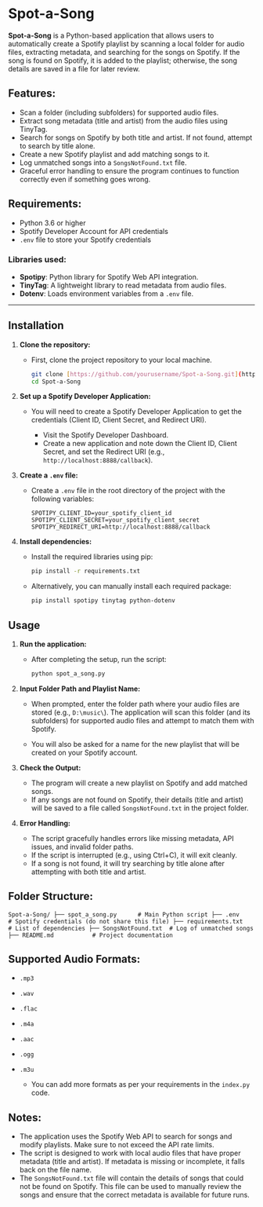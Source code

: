 # Spot-a-Song

**Spot-a-Song** is a Python-based application that allows users to automatically create a Spotify playlist by scanning a local folder for audio files, extracting metadata, and searching for the songs on Spotify. If the song is found on Spotify, it is added to the playlist; otherwise, the song details are saved in a file for later review.

## Features:

- Scan a folder (including subfolders) for supported audio files.
- Extract song metadata (title and artist) from the audio files using TinyTag.
- Search for songs on Spotify by both title and artist. If not found, attempt to search by title alone.
- Create a new Spotify playlist and add matching songs to it.
- Log unmatched songs into a `SongsNotFound.txt` file.
- Graceful error handling to ensure the program continues to function correctly even if something goes wrong.

## Requirements:

- Python 3.6 or higher
- Spotify Developer Account for API credentials
- `.env` file to store your Spotify credentials

### Libraries used:

- **Spotipy**: Python library for Spotify Web API integration.
- **TinyTag**: A lightweight library to read metadata from audio files.
- **Dotenv**: Loads environment variables from a `.env` file.

---

## Installation

1. **Clone the repository:**

   - First, clone the project repository to your local machine.

     ```bash
     git clone [https://github.com/yourusername/Spot-a-Song.git](https://github.com/yourusername/Spot-a-Song.git)
     cd Spot-a-Song
     ```

2. **Set up a Spotify Developer Application:**

   - You will need to create a Spotify Developer Application to get the credentials (Client ID, Client Secret, and Redirect URI).

     - Visit the Spotify Developer Dashboard.
     - Create a new application and note down the Client ID, Client Secret, and set the Redirect URI (e.g., `http://localhost:8888/callback`).

3. **Create a `.env` file:**

   - Create a `.env` file in the root directory of the project with the following variables:

     ```
     SPOTIPY_CLIENT_ID=your_spotify_client_id
     SPOTIPY_CLIENT_SECRET=your_spotify_client_secret
     SPOTIPY_REDIRECT_URI=http://localhost:8888/callback
     ```

4. **Install dependencies:**

   - Install the required libraries using pip:

     ```bash
     pip install -r requirements.txt
     ```

   - Alternatively, you can manually install each required package:

     ```bash
     pip install spotipy tinytag python-dotenv
     ```

## Usage

1. **Run the application:**

   - After completing the setup, run the script:

     ```bash
     python spot_a_song.py
     ```

2. **Input Folder Path and Playlist Name:**

   - When prompted, enter the folder path where your audio files are stored (e.g., `D:\music\`). The application will scan this folder (and its subfolders) for supported audio files and attempt to match them with Spotify.

   - You will also be asked for a name for the new playlist that will be created on your Spotify account.

3. **Check the Output:**

   - The program will create a new playlist on Spotify and add matched songs.
   - If any songs are not found on Spotify, their details (title and artist) will be saved to a file called `SongsNotFound.txt` in the project folder.

4. **Error Handling:**

   - The script gracefully handles errors like missing metadata, API issues, and invalid folder paths.
   - If the script is interrupted (e.g., using Ctrl+C), it will exit cleanly.
   - If a song is not found, it will try searching by title alone after attempting with both title and artist.

## Folder Structure:

`Spot-a-Song/
├── spot_a_song.py      # Main Python script
├── .env                # Spotify credentials (do not share this file)
├── requirements.txt    # List of dependencies
├── SongsNotFound.txt  # Log of unmatched songs
├── README.md           # Project documentation`

## Supported Audio Formats:

- `.mp3`
- `.wav`
- `.flac`
- `.m4a`
- `.aac`
- `.ogg`
- `.m3u`

  - You can add more formats as per your requirements in the `index.py` code.

## Notes:

- The application uses the Spotify Web API to search for songs and modify playlists. Make sure to not exceed the API rate limits.
- The script is designed to work with local audio files that have proper metadata (title and artist). If metadata is missing or incomplete, it falls back on the file name.
- The `SongsNotFound.txt` file will contain the details of songs that could not be found on Spotify. This file can be used to manually review the songs and ensure that the correct metadata is available for future runs.